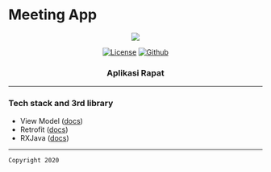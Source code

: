 # Meeting App

<p align="center">
  <img src="https://i.pinimg.com/originals/d0/29/14/d029141aab198b058b8f0515b9e2f1f5.gif"/>
</p>

<p align="center">
  <a href="LICENSE"><img alt="License" src="https://img.shields.io/badge/License-Apache%202.0-blue.svg"></a>
<!--   <a href="https://www.linkedin.com/in/imam-mufiid-2870141b2/"><img alt="LinkedIn"></a> -->
  <a href="https://github.com/imufiid"><img alt="Github" src="https://img.shields.io/github/followers/imufiid?label=follow&style=social"></a>
  <h3 align="center">Aplikasi Rapat</h3>
</p>

---

### Tech stack and 3rd library
- View Model ([docs](https://developer.android.com/topic/libraries/architecture/viewmodel))
- Retrofit ([docs](https://square.github.io/retrofit/))
- RXJava ([docs](https://github.com/ReactiveX/RxJava))

---

```
Copyright 2020
```